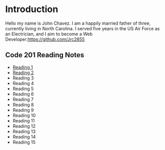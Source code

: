 # Introduction
Hello my name is John Chavez. I am a happily married father of three, currently living in North Carolina. I served five years in the US Air Force as an Electrician, and I aim to become a Web Developer.https://github.com/Jrc2855

## Code 201 Reading Notes

* [Reading 1](Reading1.md)
* [Reading 2](Reading2.md)
* Reading 3
* Reading 4
* Reading 5
* Reading 6
* Reading 7
* Reading 8
* Reading 9
* Reading 10
* Reading 11
* Reading 12
* Reading 13
* Reading 14
* Reading 15 
